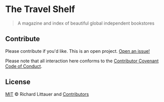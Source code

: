 # The Travel Shelf

> A magazine and index of beautiful global independent bookstores

## Contribute

Please contribute if you'd like. This is an open project. [Open an issue!](https://github.com/RichardLitt/the-travel-shelf/issues/new)

Please note that all interaction here conforms to the [Contributor Covenant Code of Conduct](CODE_OF_CONDUCT.md).

## License

[MIT](LICENSE) © Richard Littauer and [Contributors](https://github.com/RichardLitt/the-travel-shelf/graphs/contributors)
